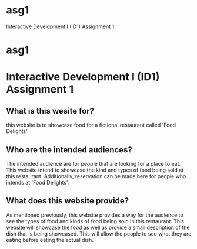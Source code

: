 # asg1
Interactive Development I (ID1) Assignment 1
# asg1
# Interactive Development I (ID1) Assignment 1

## What is this wesite for?
this website is to showcase food for a fictional restaurant called 'Food Delights'

## Who are the intended audiences?

The intended audience are for people that are looking for a place to eat. This website intend to showcase the kind and types of food being sold at this restaurant. Additionally, reservation can be made here for people who intends at 'Food Delights'.

## What does this website provide?

As mentioned previously, this website provides a way for the audience to see the types of food and kinds of food being sold in this restaurant. This website will showcase the food as well as provide a small description of the dish that is being showcased. This will allow the people to see what they are eating before eating the actual dish. 
